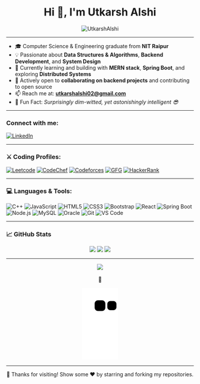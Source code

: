 <h1 align="center">Hi 👋, I'm Utkarsh Alshi</h1>

<p align="center">
  <img src="https://komarev.com/ghpvc/?username=UtkarshAlshi&label=Profile%20Views&color=0e75b6&style=flat" alt="UtkarshAlshi" />
</p>

---

- 🎓 Computer Science & Engineering graduate from **NIT Raipur**
- 💡 Passionate about **Data Structures & Algorithms**, **Backend Development**, and **System Design**
- 🔨 Currently learning and building with **MERN stack**, **Spring Boot**, and exploring **Distributed Systems**
- 🤝 Actively open to **collaborating on backend projects** and contributing to open source
- 📫 Reach me at: **utkarshalshi02@gmail.com**
- 🎸 Fun Fact: *Surprisingly dim-witted, yet astonishingly intelligent 😎*

---

<h3 align="left">Connect with me:</h3>

[![LinkedIn](https://img.shields.io/badge/LinkedIn-Utkarsh%20Alshi-blue?style=for-the-badge&logo=linkedin)](https://linkedin.com/in/utkarsh-alshi-70b0b6227/)

---

<h3 align="left">⚔️ Coding Profiles:</h3>

[![Leetcode](https://img.shields.io/badge/-LeetCode-000?style=for-the-badge&logo=Leetcode&logoColor=yellow)](https://leetcode.com/u/Everyday_Normal_Guy/)
[![CodeChef](https://img.shields.io/badge/-CodeChef-5B4638?style=for-the-badge&logo=CodeChef&logoColor=white)](https://www.codechef.com/users/utkarshalshi03)
[![Codeforces](https://img.shields.io/badge/-Codeforces-1F8ACB?style=for-the-badge&logo=Codeforces&logoColor=white)](https://codeforces.com/profile/Everyday_Normal_Guy)
[![GFG](https://img.shields.io/badge/-GeeksforGeeks-023020?style=for-the-badge&logo=GeeksforGeeks&logoColor=green)](https://auth.geeksforgeeks.org/user/utkarshalshi02/practice/)
[![HackerRank](https://img.shields.io/badge/-HackerRank-2EC866?style=for-the-badge&logo=HackerRank&logoColor=white)](https://www.hackerrank.com/utkarshalshi02?hr_r=1)

---

<h3 align="left">💻 Languages & Tools:</h3>

![C++](https://img.shields.io/badge/C++-00599C?style=for-the-badge&logo=c%2B%2B&logoColor=white)
![JavaScript](https://img.shields.io/badge/JavaScript-F7DF1E?style=for-the-badge&logo=javascript&logoColor=black)
![HTML5](https://img.shields.io/badge/HTML5-E34F26?style=for-the-badge&logo=html5&logoColor=white)
![CSS3](https://img.shields.io/badge/CSS3-000?style=for-the-badge&logo=css3&logoColor=blue)
![Bootstrap](https://img.shields.io/badge/Bootstrap-563D7C?style=for-the-badge&logo=bootstrap&logoColor=white)
![React](https://img.shields.io/badge/React-20232A?style=for-the-badge&logo=react&logoColor=61DAFB)
![Spring Boot](https://img.shields.io/badge/Spring_Boot-6DB33F?style=for-the-badge&logo=spring-boot&logoColor=white)
![Node.js](https://img.shields.io/badge/Node.js-339933?style=for-the-badge&logo=node-dot-js&logoColor=white)
![MySQL](https://img.shields.io/badge/MySQL-005C84?style=for-the-badge&logo=mysql&logoColor=white)
![Oracle](https://img.shields.io/badge/Oracle-F80000?style=for-the-badge&logo=oracle&logoColor=white)
![Git](https://img.shields.io/badge/Git-F05032?style=for-the-badge&logo=git&logoColor=white)
![VS Code](https://img.shields.io/badge/VS%20Code-007ACC?style=for-the-badge&logo=visual-studio-code&logoColor=white)

---

### 📈 GitHub Stats

<p align="center">
  <img height="180em" src="https://github-readme-stats.vercel.app/api?username=UtkarshAlshi&show_icons=true&theme=radical&include_all_commits=true&count_private=true"/>
  <img height="180em" src="https://github-readme-streak-stats.herokuapp.com/?user=UtkarshAlshi&theme=radical"/>
  <img src="https://github-readme-stats.vercel.app/api/top-langs/?username=UtkarshAlshi&layout=compact&theme=dracula" />
</p>

---

<p align="center">
  <img src="https://profile-counter.glitch.me/UtkarshAlshi/count.svg" />
</p>

<p align="center">🐍</p>
<p align="center">
  <img src="https://github.com/adityamangal1/adityamangal1/blob/output/github-contribution-grid-snake.svg" />
</p>

---

<p align="center">🚀 Thanks for visiting! Show some ❤️ by starring and forking my repositories.</p>

